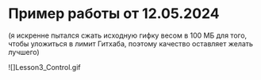 # Пример работы от 12.05.2024

(я искренне пытался сжать исходную гифку весом в 100 МБ для того, чтобы уложиться в лимит Гитхаба, поэтому качество оставляет желать лучшего)

![]Lesson3_Control.gif
